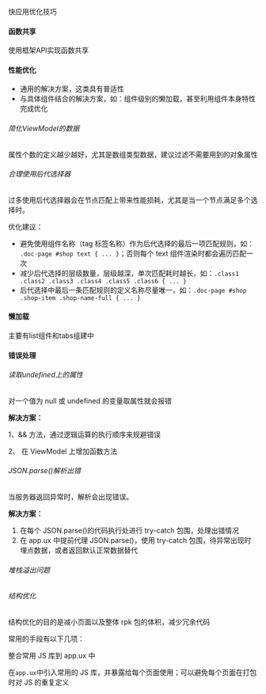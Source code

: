 快应用优化技巧

#### 函数共享

使用框架API实现函数共享

#### 性能优化

- 通用的解决方案，这类具有普适性
- 与具体组件结合的解决方案，如：组件级别的懒加载，甚至利用组件本身特性完成优化

###### 简化ViewModel的数据

属性个数的定义越少越好，尤其是数组类型数据，建议过滤不需要用到的对象属性

###### 合理使用后代选择器

过多使用后代选择器会在节点匹配上带来性能损耗，尤其是当一个节点满足多个选择时。

优化建议：

- 避免使用组件名称（tag 标签名称）作为后代选择的最后一项匹配规则，如： `.doc-page #shop text { ... }`；否则每个 text 组件渲染时都会遍历匹配一次
- 减少后代选择的层级数量，层级越深，单次匹配耗时越长，如：`.class1 .class2 .class3 .class4 .class5 .class6 { ... }`
- 后代选择中最后一条匹配规则的定义名称尽量唯一，如：`.doc-page #shop .shop-item .shop-name-full { ... }`

#### 懒加载

主要有list组件和tabs组建中

#### 错误处理

###### 读取undefined上的属性

对一个值为 null 或 undefined 的变量取属性就会报错

**解决方案：**

1、&& 方法，通过逻辑运算的执行顺序来规避错误

2、 在 ViewModel 上增加函数方法

###### JSON.parse()解析出错

当服务器返回异常时，解析会出现错误。

**解决方案：**

1. 在每个 JSON.parse()的代码执行处进行 try-catch 包围，处理出错情况
2. 在 app.ux 中提前代理 JSON.parse()，使用 try-catch 包围，待异常出现时埋点数据，或者返回默认正常数据替代

###### 堆栈溢出问题

###### 结构优化

结构优化的目的是减小页面以及整体 rpk 包的体积，减少冗余代码

常用的手段有以下几项：

整合常用 JS 库到 app.ux 中

在`app.ux`中引入常用的 JS 库，并暴露给每个页面使用；可以避免每个页面在打包时对 JS 的重复定义

